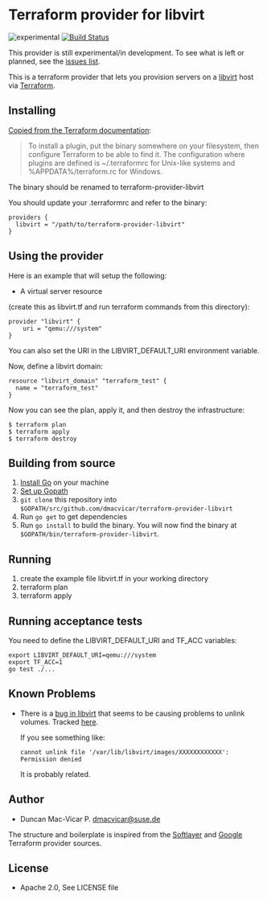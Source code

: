 # Terraform provider for libvirt

![experimental](https://img.shields.io/badge/stability%3F-experimental-orange.svg) [![Build Status](https://travis-ci.org/dmacvicar/terraform-provider-libvirt.svg?branch=master)](https://travis-ci.org/dmacvicar/terraform-provider-libvirt)

This provider is still experimental/in development. To see what is left or planned, see the [issues list](https://github.com/dmacvicar/terraform-provider-libvirt/issues).

This is a terraform provider that lets you provision
servers on a [libvirt](https://libvirt.org/) host via [Terraform](https://terraform.io/).

## Installing

[Copied from the Terraform documentation](https://www.terraform.io/docs/plugins/basics.html):
> To install a plugin, put the binary somewhere on your filesystem, then configure Terraform to be able to find it. The configuration where plugins are defined is ~/.terraformrc for Unix-like systems and %APPDATA%/terraform.rc for Windows.

The binary should be renamed to terraform-provider-libvirt

You should update your .terraformrc and refer to the binary:

```hcl
providers {
  libvirt = "/path/to/terraform-provider-libvirt"
}
```

## Using the provider

Here is an example that will setup the following:

+ A virtual server resource

(create this as libvirt.tf and run terraform commands from this directory):
```hcl
provider "libvirt" {
    uri = "qemu:///system"
}
```

You can also set the URI in the LIBVIRT_DEFAULT_URI environment variable.

Now, define a libvirt domain:

```hcl
resource "libvirt_domain" "terraform_test" {
  name = "terraform_test"
}
```

Now you can see the plan, apply it, and then destroy the infrastructure:

```console
$ terraform plan
$ terraform apply
$ terraform destroy
```

## Building from source

1.  [Install Go](https://golang.org/doc/install) on your machine
2.  [Set up Gopath](https://golang.org/doc/code.html)
3.  `git clone` this repository into `$GOPATH/src/github.com/dmacvicar/terraform-provider-libvirt`
4.  Run `go get` to get dependencies
5.  Run `go install` to build the binary. You will now find the
    binary at `$GOPATH/bin/terraform-provider-libvirt`.

## Running

1.  create the example file libvirt.tf in your working directory
2.  terraform plan
3.  terraform apply

## Running acceptance tests

You need to define the LIBVIRT_DEFAULT_URI and TF_ACC variables:

```console
export LIBVIRT_DEFAULT_URI=qemu:///system
export TF_ACC=1
go test ./...
```

## Known Problems

* There is a [bug in libvirt](https://bugzilla.redhat.com/show_bug.cgi?id=1293804) that seems to be causing
  problems to unlink volumes. Tracked [here](https://github.com/dmacvicar/terraform-provider-libvirt/issues/6).

  If you see something like:

  ```console
  cannot unlink file '/var/lib/libvirt/images/XXXXXXXXXXXX': Permission denied
  ```
  It is probably related.

## Author

* Duncan Mac-Vicar P. <dmacvicar@suse.de>

The structure and boilerplate is inspired from the [Softlayer](https://github.com/finn-no/terraform-provider-softlayer) and [Google](https://github.com/hashicorp/terraform/tree/master/builtin/providers/google) Terraform provider sources.

## License

* Apache 2.0, See LICENSE file
